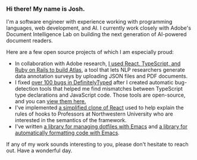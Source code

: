 ### Hi there! My name is Josh.

I'm a software engineer with experience working with programming languages, web development, and AI. I currently work closely with Adobe's Document Intelligence Lab on building the next generation of AI-powered document readers.

Here are a few open source projects of which I am especially proud:

- In collaboration with Adobe research, [I used React, TypeScript, and Ruby on Rails to build Atlas](https://github.com/frictionlessweb/documentstudies), a tool that lets NLP researchers generate data annotation surveys by uploading JSON files and PDF documents.
- I fixed [over 100 bugs in DefinitelyTyped](https://github.com/DefinitelyTyped/DefinitelyTyped/graphs/contributors) after I created automatic bug-detection tools that helped me find mismatches between TypeScript type declarations and JavaScript code. Those tools are open-source, and you can [view them here.](https://github.com/joshuaharry/jscontract)
- I've implemented [a simplified clone of React](https://github.com/joshuaharry/featherweight-react) used to help explain the rules of hooks to Professors at Northwestern University who are interested in the semantics of the framework.
- I've written [a library for managing dotfiles with Emacs](https://github.com/joshuaharry/homer) and [a library for automatically formatting code with Emacs](https://github.com/joshuaharry/efmt).

If any of my work sounds interesting to you, please don't hesitate to reach out. Have a wonderful day.

<!--
**joshuaharry/joshuaharry** is a ✨ _special_ ✨ repository because its `README.md` (this file) appears on your GitHub profile.

Here are some ideas to get you started:

- 🔭 I’m currently working on ...
- 🌱 I’m currently learning ...
- 👯 I’m looking to collaborate on ...
- 🤔 I’m looking for help with ...
- 💬 Ask me about ...
- 📫 How to reach me: ...
- 😄 Pronouns: ...
- ⚡ Fun fact: ...
-->
